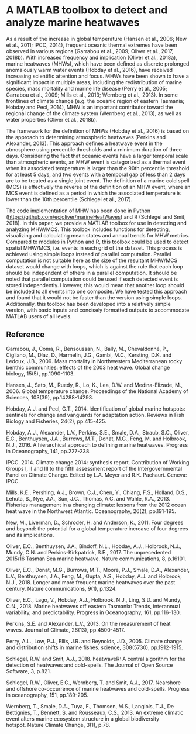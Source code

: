 A MATLAB toolbox to detect and analyze marine heatwaves
==================================================================

As a result of the increase in global temperature (Hansen et al., 2006; New et al., 2011; IPCC, 2014), frequent oceanic thermal extremes have been observed in various regions (Garrabou et al., 2009; Oliver et al., 2017, 2018b). With increased frequency and implication (Oliver et al., 2018a), marine heatwaves (MHWs), which have been defined as discrete prolonged anomalously warm water events (Hobday et al., 2016), have received increasing scientific attention and focus. MHWs have been shown to have a significant impact in multiple areas, including the redistribution of marine species, mass mortality and marine life disease (Perry et al., 2005; Garrabou et al., 2009; Mills et al., 2013; Wernberg et al., 2013). In some frontlines of climate change (e.g. the oceanic region of eastern Tasmania; Hobday and Pecl, 2014), MHW is an important contributor toward the regional change of the climate system (Wernberg et al., 2013), as well as water properties (Oliver et al., 2018b). 

The framework for the definition of MHWs (Hobday et al., 2016) is based on the approach to determining atmospheric heatwaves (Perkins and Alexander, 2013). This approach defines a heatwave event in the atmosphere using percentile thresholds and a minimum duration of three days. Considering the fact that oceanic events have a larger temporal scale than atmospheric events, an MHW event is categorized as a thermal event when its associated temperature is larger than the 90th percentile threshold for at least 5 days, and two events with a temporal gap of less than 2 days are to be treated as a single joint event. The definition of a marine cold spell (MCS) is effectively the reverse of the definition of an MHW event, where an MCS event is defined as a period in which the associated temperature is lower than the 10th percentile (Schlegel et al., 2017). 

The code implementation of MHW has been done in Python (https://github.com/ecjoliver/marineHeatWaves) and R (Schlegel and Smit, 2018). In this paper, we provide a MATLAB toolbox for use in detecting and analyzing MHW/MCS. This toolbox includes functions for detecting, visualizing and calculating mean states and annual trends for MHW metrics. Compared to modules in Python and R, this toolbox could be used to detect spatial MHW/MCS, i.e. events in each grid of the dataset. This process is achieved using simple loops instead of parallel computation. Parallel computation is not suitable here as the size of the resultant MHW/MCS dataset would change with loops, which is against the rule that each loop should be independent of others in a parallel computation. It should be noted that parallel computation could be used if each detected event is stored independently. However, this would mean that another loop should be included to all events into one composite. We have tested this approach and found that it would not be faster than the version using simple loops. Additionally, this toolbox has been developed into a relatively simple version, with basic inputs and concisely formatted outputs to accommodate MATLAB users of all levels.







Reference
-------------
Garrabou, J., Coma, R., Bensoussan, N., Bally, M., Chevaldonné, P., Cigliano, M., Díaz, D., Harmelin, J.G., Gambi, M.C., Kersting, D.K. and Ledoux, J.B., 2009. Mass mortality in Northwestern Mediterranean rocky benthic communities: effects of the 2003 heat wave. Global change biology, 15(5), pp.1090-1103.

Hansen, J., Sato, M., Ruedy, R., Lo, K., Lea, D.W. and Medina-Elizade, M., 2006. Global temperature change. Proceedings of the National Academy of Sciences, 103(39), pp.14288-14293.

Hobday, A.J. and Pecl, G.T., 2014. Identification of global marine hotspots: sentinels for change and vanguards for adaptation action. Reviews in Fish Biology and Fisheries, 24(2), pp.415-425.

Hobday, A.J., Alexander, L.V., Perkins, S.E., Smale, D.A., Straub, S.C., Oliver, E.C., Benthuysen, J.A., Burrows, M.T., Donat, M.G., Feng, M. and Holbrook, N.J., 2016. A hierarchical approach to defining marine heatwaves. Progress in Oceanography, 141, pp.227-238.

IPCC. 2014. Climate change 2014: synthesis report. Contribution of Working Groups I, II and III to the fifth assessment report of the Intergovernmental Panel on Climate Change. Edited by L.A. Meyer and R.K. Pachauri. Geneva: IPCC.

Mills, K.E., Pershing, A.J., Brown, C.J., Chen, Y., Chiang, F.S., Holland, D.S., Lehuta, S., Nye, J.A., Sun, J.C., Thomas, A.C. and Wahle, R.A., 2013. Fisheries management in a changing climate: lessons from the 2012 ocean heat wave in the Northwest Atlantic. Oceanography, 26(2), pp.191-195.

New, M., Liverman, D., Schroder, H. and Anderson, K., 2011. Four degrees and beyond: the potential for a global temperature increase of four degrees and its implications.

Oliver, E.C., Benthuysen, J.A., Bindoff, N.L., Hobday, A.J., Holbrook, N.J., Mundy, C.N. and Perkins-Kirkpatrick, S.E., 2017. The unprecedented 2015/16 Tasman Sea marine heatwave. Nature communications, 8, p.16101.

Oliver, E.C., Donat, M.G., Burrows, M.T., Moore, P.J., Smale, D.A., Alexander, L.V., Benthuysen, J.A., Feng, M., Gupta, A.S., Hobday, A.J. and Holbrook, N.J., 2018. Longer and more frequent marine heatwaves over the past century. Nature communications, 9(1), p.1324.

Oliver, E.C., Lago, V., Hobday, A.J., Holbrook, N.J., Ling, S.D. and Mundy, C.N., 2018. Marine heatwaves off eastern Tasmania: Trends, interannual variability, and predictability. Progress in Oceanography, 161, pp.116-130.

Perkins, S.E. and Alexander, L.V., 2013. On the measurement of heat waves. Journal of Climate, 26(13), pp.4500-4517.

Perry, A.L., Low, P.J., Ellis, J.R. and Reynolds, J.D., 2005. Climate change and distribution shifts in marine fishes. science, 308(5730), pp.1912-1915.

Schlegel, R.W. and Smit, A.J., 2018. heatwaveR: A central algorithm for the detection of heatwaves and cold-spells. The Journal of Open Source Software, 3, p.821.

Schlegel, R.W., Oliver, E.C., Wernberg, T. and Smit, A.J., 2017. Nearshore and offshore co-occurrence of marine heatwaves and cold-spells. Progress in oceanography, 151, pp.189-205.

Wernberg, T., Smale, D.A., Tuya, F., Thomsen, M.S., Langlois, T.J., De Bettignies, T., Bennett, S. and Rousseaux, C.S., 2013. An extreme climatic event alters marine ecosystem structure in a global biodiversity hotspot. Nature Climate Change, 3(1), p.78.



